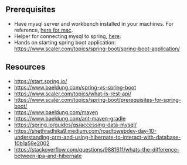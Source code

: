 ## Prerequisites
- Have mysql server and workbench installed in your machines. 
For reference, [here for mac](https://jojozhuang.github.io/programming/installing-mysql-and-workbench-on-mac/).
- Helper for connecting mysql to spring, [here](https://spring.io/guides/gs/accessing-data-mysql/).
- Hands on starting spring boot application: https://www.scaler.com/topics/spring-boot/spring-boot-application/

## Resources
- https://start.spring.io/
- https://www.baeldung.com/spring-vs-spring-boot
- https://www.scaler.com/topics/what-is-rest-api/
- https://www.scaler.com/topics/spring-boot/prerequisites-for-spring-boot/
- https://www.baeldung.com/maven
- https://www.baeldung.com/ant-maven-gradle
- https://spring.io/guides/gs/accessing-data-mysql/
- https://shethradhika9.medium.com/roadtowebdev-day-10-understanding-orm-and-using-hibernate-to-interact-with-database-10b1a59e2002
- https://stackoverflow.com/questions/9881611/whats-the-difference-between-jpa-and-hibernate